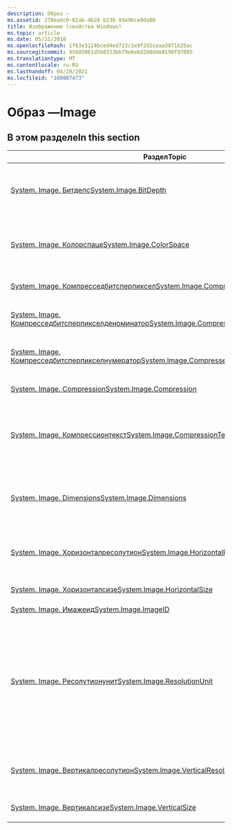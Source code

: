 ```yaml
---
description: Образ —
ms.assetid: 278eadc0-62ab-4b28-b238-93e96ce9da00
title: Изображение (свойства Windows)
ms.topic: article
ms.date: 05/31/2018
ms.openlocfilehash: 1f63e3124bced4ed723c1e9f2d1ceaa3971b25ac
ms.sourcegitcommit: 95685061d5b0333bbf9e6ebd208dde8190f97005
ms.translationtype: MT
ms.contentlocale: ru-RU
ms.lasthandoff: 04/28/2021
ms.locfileid: "108087473"
---
```

# <a name="image"></a><span data-ttu-id="87a52-103">Образ —</span><span class="sxs-lookup"><span data-stu-id="87a52-103">Image</span></span>

## <a name="in-this-section"></a><span data-ttu-id="87a52-104">В этом разделе</span><span class="sxs-lookup"><span data-stu-id="87a52-104">In this section</span></span>



| <span data-ttu-id="87a52-105">Раздел</span><span class="sxs-lookup"><span data-stu-id="87a52-105">Topic</span></span>                                                                                                                        | <span data-ttu-id="87a52-106">Описание</span><span class="sxs-lookup"><span data-stu-id="87a52-106">Description</span></span>                                                                                                                                                                                                                               |
|------------------------------------------------------------------------------------------------------------------------------|-------------------------------------------------------------------------------------------------------------------------------------------------------------------------------------------------------------------------------------------|
| [<span data-ttu-id="87a52-107">System. Image. Битдепс</span><span class="sxs-lookup"><span data-stu-id="87a52-107">System.Image.BitDepth</span></span>](./props-system-image-bitdepth.md)<br/>                                                   | <span data-ttu-id="87a52-108">Указывает, сколько битов используется в каждом пикселе изображения.</span><span class="sxs-lookup"><span data-stu-id="87a52-108">Indicates how many bits are used in each pixel of the image.</span></span> <span data-ttu-id="87a52-109">(Обычно 8, 16, 24 или 32).</span><span class="sxs-lookup"><span data-stu-id="87a52-109">(Usually 8, 16, 24, or 32).</span></span><br/>                                                                                                                                       |
| [<span data-ttu-id="87a52-110">System. Image. Колорспаце</span><span class="sxs-lookup"><span data-stu-id="87a52-110">System.Image.ColorSpace</span></span>](./props-system-image-colorspace.md)<br/>                                               | <span data-ttu-id="87a52-111">Колорспаце, внедренный в образ.</span><span class="sxs-lookup"><span data-stu-id="87a52-111">The colorspace embedded in the image.</span></span> <span data-ttu-id="87a52-112">Берется из данных файла изображения (EXIF).</span><span class="sxs-lookup"><span data-stu-id="87a52-112">Taken from the Exchangeable Image File (EXIF) information.</span></span><br/>                                                                                                                               |
| [<span data-ttu-id="87a52-113">System. Image. Компресседбитсперпиксел</span><span class="sxs-lookup"><span data-stu-id="87a52-113">System.Image.CompressedBitsPerPixel</span></span>](./props-system-image-compressedbitsperpixel.md)<br/>                       | <span data-ttu-id="87a52-114">Указывает уровень сжатия изображения.</span><span class="sxs-lookup"><span data-stu-id="87a52-114">Indicates the image compression level.</span></span> <br/>                                                                                                                                                                                        |
| [<span data-ttu-id="87a52-115">System. Image. Компресседбитсперпикселденоминатор</span><span class="sxs-lookup"><span data-stu-id="87a52-115">System.Image.CompressedBitsPerPixelDenominator</span></span>](./props-system-image-compressedbitsperpixeldenominator.md)<br/> | <span data-ttu-id="87a52-116">Знаменатель \_ компресседбитсперпиксел образа PKEY \_ .</span><span class="sxs-lookup"><span data-stu-id="87a52-116">The denominator of PKEY\_Image\_CompressedBitsPerPixel.</span></span><br/>                                                                                                                                                                        |
| [<span data-ttu-id="87a52-117">System. Image. Компресседбитсперпикселнумератор</span><span class="sxs-lookup"><span data-stu-id="87a52-117">System.Image.CompressedBitsPerPixelNumerator</span></span>](./props-system-image-compressedbitsperpixelnumerator.md)<br/>     | <span data-ttu-id="87a52-118">Числитель \_ образа PKEY \_ компресседбитсперпиксел.</span><span class="sxs-lookup"><span data-stu-id="87a52-118">The numerator of PKEY\_Image\_CompressedBitsPerPixel.</span></span><br/>                                                                                                                                                                          |
| [<span data-ttu-id="87a52-119">System. Image. Compression</span><span class="sxs-lookup"><span data-stu-id="87a52-119">System.Image.Compression</span></span>](./props-system-image-compression.md)<br/>                                             | <span data-ttu-id="87a52-120">Алгоритм, используемый для сжатия изображения.</span><span class="sxs-lookup"><span data-stu-id="87a52-120">The algorithm used to compress the image.</span></span><br/>                                                                                                                                                                                      |
| [<span data-ttu-id="87a52-121">System. Image. Компрессионтекст</span><span class="sxs-lookup"><span data-stu-id="87a52-121">System.Image.CompressionText</span></span>](./props-system-image-compressiontext.md)<br/>                                     | <span data-ttu-id="87a52-122">Понятная пользователю форма System. Image. Compression.</span><span class="sxs-lookup"><span data-stu-id="87a52-122">The user-friendly form of System.Image.Compression.</span></span> <span data-ttu-id="87a52-123">Не предназначен для программного анализа.</span><span class="sxs-lookup"><span data-stu-id="87a52-123">Not intended to be parsed programmatically.</span></span><br/>                                                                                                                                |
| [<span data-ttu-id="87a52-124">System. Image. Dimensions</span><span class="sxs-lookup"><span data-stu-id="87a52-124">System.Image.Dimensions</span></span>](./props-system-image-dimensions.md)<br/>                                               | <span data-ttu-id="87a52-125">Размеры изображения в строковом формате как `horizontal pixels x vertical pixels` .</span><span class="sxs-lookup"><span data-stu-id="87a52-125">The image dimensions in string format as `horizontal pixels x vertical pixels`.</span></span> <span data-ttu-id="87a52-126">Например, `3080x2100`.</span><span class="sxs-lookup"><span data-stu-id="87a52-126">For example, `3080x2100`.</span></span><br/>                                                                                                                      |
| [<span data-ttu-id="87a52-127">System. Image. Хоризонталресолутион</span><span class="sxs-lookup"><span data-stu-id="87a52-127">System.Image.HorizontalResolution</span></span>](./props-system-image-horizontalresolution.md)<br/>                           | <span data-ttu-id="87a52-128">Указывает число пикселей на единицу разрешения в ширине изображения.</span><span class="sxs-lookup"><span data-stu-id="87a52-128">Indicates the number of pixels per resolution unit in the image width.</span></span><br/>                                                                                                                                                         |
| [<span data-ttu-id="87a52-129">System. Image. Хоризонталсизе</span><span class="sxs-lookup"><span data-stu-id="87a52-129">System.Image.HorizontalSize</span></span>](./props-system-image-horizontalsize.md)<br/>                                       | <span data-ttu-id="87a52-130">Горизонтальный размер изображения в пикселях.</span><span class="sxs-lookup"><span data-stu-id="87a52-130">The horizontal size of the image, in pixels.</span></span><br/>                                                                                                                                                                                   |
| [<span data-ttu-id="87a52-131">System. Image. Имажеид</span><span class="sxs-lookup"><span data-stu-id="87a52-131">System.Image.ImageID</span></span>](./props-system-image-imageid.md)<br/>                                                     |                                                                                                                                                                                                                                           |
| [<span data-ttu-id="87a52-132">System. Image. Ресолутионунит</span><span class="sxs-lookup"><span data-stu-id="87a52-132">System.Image.ResolutionUnit</span></span>](./props-system-image-resolutionunit.md)<br/>                                       | <span data-ttu-id="87a52-133">Указывает единицы разрешения.</span><span class="sxs-lookup"><span data-stu-id="87a52-133">Indicates the resolution units.</span></span> <span data-ttu-id="87a52-134">Используется для изображений с неквадратными пропорциями, но без осмысленных абсолютных измерений.</span><span class="sxs-lookup"><span data-stu-id="87a52-134">Used for images with a non-square aspect ratio, but without meaningful absolute dimensions.</span></span> <span data-ttu-id="87a52-135">1 = абсолютная единица измерения отсутствует.</span><span class="sxs-lookup"><span data-stu-id="87a52-135">1 = No absolute unit of measurement.</span></span> <span data-ttu-id="87a52-136">2 = дюймы.</span><span class="sxs-lookup"><span data-stu-id="87a52-136">2 = Inches.</span></span> <span data-ttu-id="87a52-137">3 = сантиметры.</span><span class="sxs-lookup"><span data-stu-id="87a52-137">3 = Centimeters.</span></span> <span data-ttu-id="87a52-138">Значение по умолчанию — 2 (дюймы).</span><span class="sxs-lookup"><span data-stu-id="87a52-138">The default value is 2 (Inches).</span></span><br/> |
| [<span data-ttu-id="87a52-139">System. Image. Вертикалресолутион</span><span class="sxs-lookup"><span data-stu-id="87a52-139">System.Image.VerticalResolution</span></span>](./props-system-image-verticalresolution.md)<br/>                               | <span data-ttu-id="87a52-140">Указывает число пикселей на единицу разрешения в высоте изображения.</span><span class="sxs-lookup"><span data-stu-id="87a52-140">Indicates the number of pixels per resolution unit in the image height.</span></span><br/>                                                                                                                                                        |
| [<span data-ttu-id="87a52-141">System. Image. Вертикалсизе</span><span class="sxs-lookup"><span data-stu-id="87a52-141">System.Image.VerticalSize</span></span>](./props-system-image-verticalsize.md)<br/>                                           | <span data-ttu-id="87a52-142">Вертикальный размер изображения в пикселях.</span><span class="sxs-lookup"><span data-stu-id="87a52-142">The vertical size of the image, in pixels.</span></span><br/>                                                                                                                                                                                     |



 

 

 
